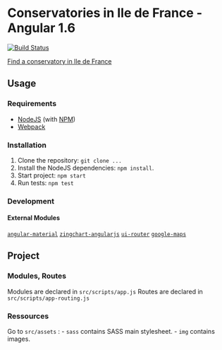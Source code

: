 # Conservatories in Ile de France - Angular 1.6

[![Build Status](https://travis-ci.org/eponae/conservatories-charts.svg?branch=master)](https://travis-ci.org/eponae/conservatories-charts)

[Find a conservatory in Ile de France](https://charts.eponae.fr)

## Usage
### Requirements
* [NodeJS](http://nodejs.org/) (with [NPM](https://www.npmjs.org/))
* [Webpack](https://webpack.github.io/docs/)

### Installation
1. Clone the repository: `git clone ...`
2. Install the NodeJS dependencies: `npm install`.
3. Start project: `npm start`
4. Run tests: `npm test`

### Development

#### External Modules

[`angular-material`](https://material.angularjs.org/latest/)
[`zingchart-angularjs`](https://www.zingchart.com/)
[`ui-router`](https://github.com/angular-ui/ui-router)
[`google-maps`](http://angular-ui.github.io/angular-google-maps/#!/)

## Project
### Modules, Routes
Modules are declared in `src/scripts/app.js`
Routes are declared in `src/scripts/app-routing.js`

### Ressources
Go to `src/assets` :
    - `sass` contains SASS main stylesheet.
    - `img` contains images.
